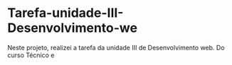 # Tarefa-unidade-III-Desenvolvimento-we
Neste projeto, realizei a tarefa da unidade III de Desenvolvimento web. Do curso Técnico e

